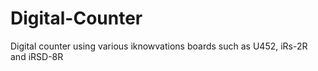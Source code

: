 Digital-Counter
===============

Digital counter using various iknowvations boards such as U452, iRs-2R and iRSD-8R
